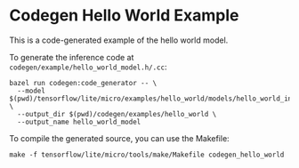 # Codegen Hello World Example

This is a code-generated example of the hello world model.

To generate the inference code at `codegen/example/hello_world_model.h/.cc`:

```
bazel run codegen:code_generator -- \
  --model $(pwd)/tensorflow/lite/micro/examples/hello_world/models/hello_world_int8.tflite \
  --output_dir $(pwd)/codegen/examples/hello_world \
  --output_name hello_world_model
```

To compile the generated source, you can use the Makefile:

```
make -f tensorflow/lite/micro/tools/make/Makefile codegen_hello_world
```
